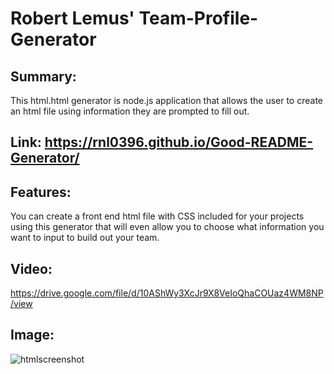 # Robert Lemus' Team-Profile-Generator

## Summary:
This html.html generator is node.js application that allows the user to create an html file using information they are prompted to fill out.

## Link: https://rnl0396.github.io/Good-README-Generator/

## Features:
You can create a front end html file with CSS included for your projects using this generator that will even allow you to choose what information you want to input to build out your team.

## Video:
https://drive.google.com/file/d/10AShWy3XcJr9X8VeIoQhaCOUaz4WM8NP/view

## Image:
![htmlscreenshot](https://user-images.githubusercontent.com/77308736/118362678-7f2ad980-b55e-11eb-9569-a3ce164de6c5.PNG)
